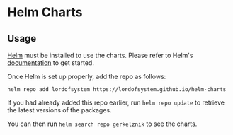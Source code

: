 # Helm Charts

## Usage

[Helm](https://helm.sh) must be installed to use the charts.
Please refer to Helm's [documentation](https://helm.sh/docs/) to get started.

Once Helm is set up properly, add the repo as follows:

```console
helm repo add lordofsystem https://lordofsystem.github.io/helm-charts
```

If you had already added this repo earlier, run `helm repo update` to retrieve the latest versions of the packages.

You can then run `helm search repo gerkelznik` to see the charts.
